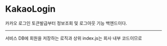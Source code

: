 # KakaoLogin
카카오 로그인 토큰발급부터 정보조회 및 로그아웃 기능 백엔드이다.

-------------------------------------------------------------------------------
서비스 DB에 회원을 저장하는 로직과 상위 index.js는 회사 내부 코드이므로 

